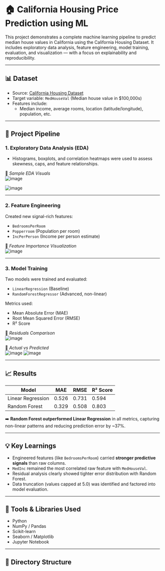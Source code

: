 # 🏠 California Housing Price Prediction using ML

This project demonstrates a complete machine learning pipeline to predict median house values in California using the California Housing Dataset. It includes exploratory data analysis, feature engineering, model training, evaluation, and visualization — with a focus on explainability and reproducibility.

---

## 📊 Dataset

- Source: [California Housing Dataset](https://scikit-learn.org/stable/modules/generated/sklearn.datasets.fetch_california_housing.html)
- Target variable: `MedHouseVal` (Median house value in $100,000s)
- Features include:
  - Median income, average rooms, location (latitude/longitude), population, etc.

---

## 🔧 Project Pipeline

### 1. **Exploratory Data Analysis (EDA)**
- Histograms, boxplots, and correlation heatmaps were used to assess skewness, caps, and feature relationships.

📌 _Sample EDA Visuals_  
![image](https://github.com/user-attachments/assets/4ff7e985-1ad4-46c2-a02d-5487d842d30f)

![image](https://github.com/user-attachments/assets/0c50a6f8-692f-439c-8d99-7ce13e0d036f)


---

### 2. **Feature Engineering**
Created new signal-rich features:
- `BedroomsPerRoom`  
- `Popperroom` (Population per room)  
- `IncPerPerson` (Income per person estimate)

📌 _Feature Importance Visualization_  
![image](https://github.com/user-attachments/assets/5d4b81b4-c35f-4d42-b125-dd3c2576b452)


---

### 3. **Model Training**

Two models were trained and evaluated:
- `LinearRegression` (Baseline)
- `RandomForestRegressor` (Advanced, non-linear)

Metrics used:
- Mean Absolute Error (MAE)
- Root Mean Squared Error (RMSE)
- R² Score

📌 _Residuals Comparison_  
![image](https://github.com/user-attachments/assets/28b5d955-b5f2-446e-ae97-ea03d93faf07)


📌 _Actual vs Predicted_  
![image](https://github.com/user-attachments/assets/285e58ef-11b9-4036-ae80-0c1b0331baf5)
![image](https://github.com/user-attachments/assets/ccd669c0-0488-429e-a36b-5d6aa392ec6b)


---

## 📈 Results

| Model               | MAE    | RMSE   | R² Score |
|---------------------|--------|--------|----------|
| Linear Regression   | 0.526  | 0.731  | 0.594    |
| Random Forest       | 0.329  | 0.508  | 0.803    |

➡️ **Random Forest outperformed Linear Regression** in all metrics, capturing non-linear patterns and reducing prediction error by ~37%.

---

## 💡 Key Learnings

- Engineered features (like `BedroomsPerRoom`) carried **stronger predictive signals** than raw columns.
- `MedInc` remained the most correlated raw feature with `MedHouseVal`.
- Residual analysis clearly showed tighter error distribution with Random Forest.
- Data truncation (values capped at 5.0) was identified and factored into model evaluation.

---

## 💾 Tools & Libraries Used

- Python
- NumPy / Pandas
- Scikit-learn
- Seaborn / Matplotlib
- Jupyter Notebook

---

## 📁 Directory Structure

